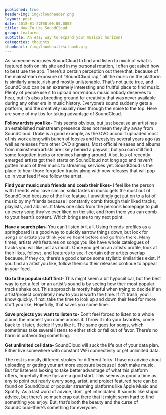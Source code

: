```yaml
---
published: true
header-img: img/cloudheader.png
layout: post
date: 2018-01-22T00:00:00.000Z
title: How To Use SoundCloud
group: featured
subtitle: An easy way to expand your musical horizons
categories: thoughts
thumbnail: /img/thumbnail/scthumb.png
---
```

<p>As someone who uses SoundCloud to find and listen to much of what is featured both on this site and in my personal rotation, I often get asked how to best use the app. There&rsquo;s a certain perception out there that, because of the mainstream exposure of &ldquo;SoundCloud rap,&rdquo; all the music on the platform is similarly amateurish and mostly unlistenable. That&rsquo;s not quite true, and SoundCloud can be an extremely interesting and fruitful place to find music. Plenty of people use it to upload horrendous music nobody deserves to hear, but it&rsquo;s also a breeding ground for creativity that was never available during any other era in music history. Everyone&rsquo;s sound suddenly gets a platform, and the creativity usually rises through the noise to the top. Here are some of my tips for taking advantage of SoundCloud.</p>
<p><strong>Follow artists you like- </strong>This seems obvious, but just because an artist has an established mainstream presence does not mean they shy away from SoundCloud. Drake is a good example, as the OVO account uploaded most of his work along with bunch of loosies and freestyles several years ago (as well as releases from other OVO signees). Most official releases and albums from mainstream artists are likely behind a paywall, but you can still find some forgotten tracks or remixes hanging around. Also, lots of recently emerged artists got their starts on SoundCloud not long ago and haven&rsquo;t gotten much of their music to streaming services yet. SoundCloud is the place to hear those forgotten tracks along with new releases that will pop up in your feed if you follow the artist.</p>
<p><strong>Find your music snob friends and comb their likes- </strong>I feel like the person with friends who have similar, solid tastes in music gets the most out of SoundCloud because of the like feature. I unwittingly get put on to a lot of music by my friends because I constantly comb through their liked tracks, playlists, and albums. It takes one click from the person&rsquo;s homepage to pull up every song they&rsquo;ve ever liked on the site, and from there you can comb to your heart&rsquo;s content. Which brings me to my next point&hellip;</p>
<p><strong>Have a search plan- </strong>You can&rsquo;t listen to it all. Using friends&rsquo; profiles as a springboard is a good way to quickly narrow things down, but look for songs or artists you think you&rsquo;ve heard before and go from there. Many times, artists with features on songs you like have whole catalogues of tracks you will like just as much. Once you get on an artist&rsquo;s profile, look at their likes, follows, and features to see if certain other artists overlap because, if they do, there&rsquo;s a good chance some stylistic similarities exist. If you find an artist you like, follow them so their releases continue to appear in your feed.</p>
<p><strong>Go to the popular stuff first- </strong>This might seem a bit hypocritical, but the best way to get a feel for an artist&rsquo;s sound is by seeing how their most popular tracks shake out. This approach is mostly helpful when trying to decide if an artist/project completely new to you is worth the time. If it&rsquo;s trash, you&rsquo;ll know quickly. If not, take the time to look up and down their feed for more stuff you like, Hopefully, that saves you some time.</p>
<p><strong>Save projects you want to listen to- </strong>Don&rsquo;t feel forced to listen to a whole album the moment you come across it. Throw it into your favorites, come back to it later, decide if you like it. The same goes for songs, which sometimes take several listens to either stick or fall out of favor. There&rsquo;s no harm in unfavoriting something.</p>
<p><strong>Get unlimited cell data- </strong>SoundCloud will suck the life out of your data plan. Either live somewhere with constant WiFi connectivity or get unlimited data.</p>
<p>The rest is mostly different strokes for different folks. I have no advice about uploading or getting your art more exposure because I don&rsquo;t make music. But for listeners looking to take better advantage of what this platform offers, hopefully these tips are a good start. This seems as good a time as any to point out nearly every song, artist, and project featured here can be found on SoundCloud or popular streaming platforms like Apple Music and Spotify. As a last word of advice, don&rsquo;t get intimidated. It sounds like stupid advice, but there&rsquo;s so much crap out there that it might seem hard to find something you enjoy. But, that&rsquo;s both the beauty and the curse of SoundCloud&ndash;there&rsquo;s something for everyone.</p>
<p>&nbsp;</p>
